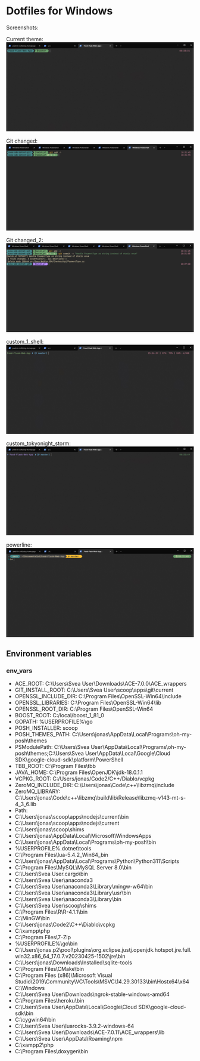 # Dotfiles for Windows

Screenshots:

Current theme:
![custom_cobalt2](Screenshots/custom_cobalt2.jpg?raw=true "current")

Git changed:
![custom_cobalt2](Screenshots/custom_cobalt2_git_changed.jpg?raw=true "current")

Git changed_2:
![custom_cobalt2](Screenshots/custom_cobalt2_git_changed_2.jpg?raw=true "current")

custom_1_shell:
![custom_1_shell](Screenshots/custom_1_shell.jpg?raw=true "custom_1_shell")

custom_tokyonight_storm:
![custom_tokyonight_storm](Screenshots/custom_tokyonight_storm.jpg?raw=true "custom_tokyonight_storm")

powerline:
![powerline](Screenshots/powerline.jpg?raw=true "powerline")

## Environment variables

### env_vars

- ACE_ROOT: C:\Users\Svea User\Downloads\ACE-7.0.0\ACE_wrappers
- GIT_INSTALL_ROOT: C:\Users\Svea User\scoop\apps\git\current
- OPENSSL_INCLUDE_DIR: C:\Program Files\OpenSSL-Win64\include
- OPENSSL_LIBRARIES: C:\Program Files\OpenSSL-Win64\lib
- OPENSSL_ROOT_DIR: C:\Program Files\OpenSSL-Win64
- BOOST_ROOT: C:/local/boost_1_81_0
- GOPATH: %USERPROFILE%\go
- POSH_INSTALLER: scoop
- POSH_THEMES_PATH: C:\Users\jonas\AppData\Local\Programs\oh-my-posh\themes
- PSModulePath: C:\Users\Svea User\AppData\Local\Programs\oh-my-posh\themes;C:\Users\Svea User\AppData\Local\Google\Cloud SDK\google-cloud-sdk\platform\PowerShell
- TBB_ROOT: C:\Program Files\tbb
- JAVA_HOME: C:\Program Files\OpenJDK\jdk-18.0.1.1
- VCPKG_ROOT: C:/Users/jonas/Code2/C++/Diablo/vcpkg
- ZeroMQ_INCLUDE_DIR: C:\Users\jonas\Code\c++\libzmq\include
- ZeroMQ_LIBRARY: C:\Users\jonas\Code\c++\libzmq\build\lib\Release\libzmq-v143-mt-s-4_3_6.lib
- Path:
- C:\Users\jonas\scoop\apps\nodejs\current\bin
- C:\Users\jonas\scoop\apps\nodejs\current
- C:\Users\jonas\scoop\shims
- C:\Users\jonas\AppData\Local\Microsoft\WindowsApps
- C:\Users\jonas\AppData\Local\Programs\oh-my-posh\bin
- %USERPROFILE%\.dotnet\tools
- C:\Program Files\lua-5.4.2_Win64_bin
- C:\Users\jonas\AppData\Local\Programs\Python\Python311\Scripts
- C:\Program Files\MySQL\MySQL Server 8.0\bin
- C:\Users\Svea User\.cargo\bin
- C:\Users\Svea User\anaconda3
- C:\Users\Svea User\anaconda3\Library\mingw-w64\bin
- C:\Users\Svea User\anaconda3\Library\usr\bin
- C:\Users\Svea User\anaconda3\Library\bin
- C:\Users\Svea User\scoop\shims
- C:\Program Files\R\R-4.1.1\bin
- C:\MinGW\bin
- C:\Users\jonas\Code2\C++\Diablo\vcpkg
- C:\xampp\php
- C:\Program Files\7-Zip
- %USERPROFILE%\go\bin
- C:\Users\jonas\.p2\pool\plugins\org.eclipse.justj.openjdk.hotspot.jre.full.win32.x86_64_17.0.7.v20230425-1502\jre\bin
- C:\Users\jonas\Downloads\Installed\sqlite-tools
- C:\Program Files\CMake\bin
- C:\Program Files (x86)\Microsoft Visual Studio\2019\Community\VC\Tools\MSVC\14.29.30133\bin\Hostx64\x64
- C:\Windows
- C:\Users\Svea User\Downloads\ngrok-stable-windows-amd64
- C:\Program Files\heroku\bin
- C:\Users\Svea User\AppData\Local\Google\Cloud SDK\google-cloud-sdk\bin
- C:\cygwin64\bin
- C:\Users\Svea User\luarocks-3.9.2-windows-64
- C:\Users\Svea User\Downloads\ACE-7.0.11\ACE_wrappers\lib
- C:\Users\Svea User\AppData\Roaming\npm
- C:\xampp2\php
- C:\Program Files\doxygen\bin
